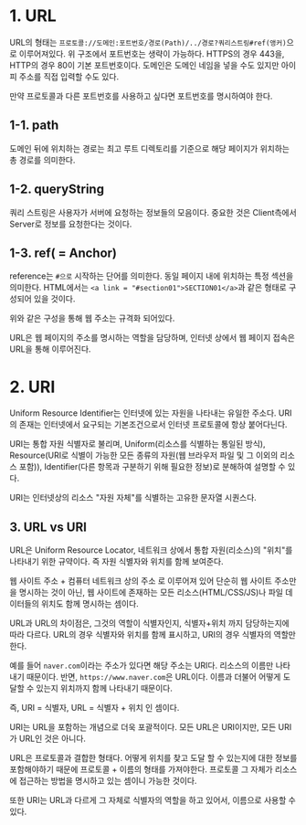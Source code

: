 

# 1. URL

URL의 형태는 `프로토콜://도메인:포트번호/경로(Path)/../경로?쿼리스트링#ref(앵커)`으로 이루어져있다.  위 구조에서 포트번호는 생략이 가능하다. HTTPS의 경우 443을, HTTP의 경우 80이 기본 포트번호이다. 도메인은 도메인 네임을 넣을 수도 있지만 아이피 주소를 직접 입력할 수도 있다. 

만약 프로토콜과 다른 포트번호를 사용하고 싶다면 포트번호를 명시하여야 한다. 

## 1-1. path

도메인 뒤에 위치하는 경로는 최고 루트 디렉토리를 기준으로 해당 페이지가 위치하는 총 경로를 의미한다. 

## 1-2. queryString

쿼리 스트링은 사용자가 서버에 요청하는 정보들의 모음이다. 중요한 것은 Client측에서 Server로 정보를 요청한다는 것이다.

## 1-3. ref( = Anchor)

reference는 `#으로` 시작하는 단어를 의미한다. 동일 페이지 내에 위치하는 특정 섹션을 의미한다. HTML에서는 `<a link = "#section01">SECTION01</a>`과 같은 형태로 구성되어 있을 것이다.

위와 같은 구성을 통해 웹 주소는 규격화 되어있다.

URL은 웹 페이지의 주소를 명시하는 역할을 담당하며, 인터넷 상에서 웹 페이지 접속은 URL을 통해 이루어진다.



# 2. URI

Uniform Resource Identifier는 인터넷에 있는 자원을 나타내는 유일한 주소다. URI의 존재는 인터넷에서 요구되는 기본조건으로서 인터넷 프로토콜에 항상 붙어다닌다.

URI는 통합 자원 식별자로 불리며, Uniform(리소스를 식별하는 통일된 방식), Resource(URI로 식별이 가능한 모든 종류의 자원(웹 브라우저 파일 및 그 이외의 리소스 포함)), Identifier(다른 항목과 구분하기 위해 필요한 정보)로 분해하여 설명할 수 있다.

URI는 인터넷상의 리소스 "자원 자체"를 식별하는 고유한 문자열 시퀀스다.



## 3. URL vs URI

URL은 Uniform Resource Locator, 네트워크 상에서 통합 자원(리소스)의 "위치"를 나타내기 위한 규약이다. 즉 자원 식별자와 위치를 함께 보여준다.

웹 사이트 주소 + 컴퓨터 네트워크 상의 주소 로 이루어져 있어 단순히 웹 사이트 주소만을 명시하는 것이 아닌, 웹 사이트에 존재하는 모든 리소스(HTML/CSS/JS)나 파일 데이터들의 위치도 함께 명시하는 셈이다.

URL과 URL의 차이점은, 그것의 역할이 식별자인지, 식별자+위치 까지 담당하는지에 따라 다르다. URL의 경우 식별자와 위치를 함께 표시하고, URI의 경우 식별자의 역할만 한다. 

예를 들어 `naver.com`이라는 주소가 있다면 해당 주소는 URI다. 리소스의 이름만 나타내기 때문이다.  반면, `https://www.naver.com`은 URL이다. 이름과 더불어 어떻게 도달할 수 있는지 위치까지 함께 나타내기 때문이다.

즉, URI = 식별자, URL = 식별자 + 위치 인 셈이다.

URI는 URL을 포함하는 개념으로 더욱 포괄적이다. 모든 URL은 URI이지만, 모든 URI가 URL인 것은 아니다. 

URL은 프로토콜과 결합한 형태다. 어떻게 위치를 찾고 도달 할 수 있는지에 대한 정보를 포함해야하기 때문에 프로토콜 + 이름의 형태를 가져야한다. 프로토콜 그 자체가 리소스에 접근하는 방법을 명시하고 있는 셈이니 가능한 것이다.

또한 URI는 URL과 다르게 그 자체로 식별자의 역할을 하고 있어서, 이름으로 사용할 수 있다.

